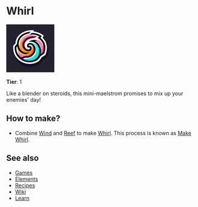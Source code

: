 # Whirl

![](../images/item.whirl.png)

**Tier**: 1

Like a blender on steroids, this mini-maelstrom promises to mix up your enemies' day!

## How to make?

* Combine [Wind](/wiki/elements/wind) and [Reef](/wiki/elements/reef) to make [Whirl](/wiki/elements/whirl). This process is known as [Make Whirl](/wiki/recipes/make-whirl).

## See also

* [Games](/wiki/games)
* [Elements](/wiki/elements)
* [Recipes](/wiki/recipes)
* [Wiki](/wiki/index)
* [Learn](/learn/index)